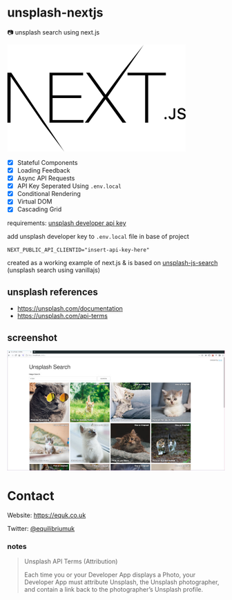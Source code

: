 # unsplash-nextjs

:camera: unsplash search using next.js

![](nextjs-logo.svg)

- [x] Stateful Components
- [x] Loading Feedback
- [x] Async API Requests
- [x] API Key Seperated Using `.env.local`
- [x] Conditional Rendering
- [x] Virtual DOM
- [x] Cascading Grid

requirements: [unsplash developer api key](https://unsplash.com/developers)

add unsplash developer key to `.env.local` file in base of project

    NEXT_PUBLIC_API_CLIENTID="insert-api-key-here"

created as a working example of next.js & is based on [unsplash-js-search
](https://github.com/equk/unsplash-js-search) (unsplash search using vanillajs)

## unsplash references

- https://unsplash.com/documentation
- https://unsplash.com/api-terms

## screenshot

![](screenshot.jpg)

# Contact

Website: https://equk.co.uk

Twitter: [@equilibriumuk](https://twitter.com/equilibriumuk)

### notes

> Unsplash API Terms (Attribution)
>
> Each time you or your Developer App displays a Photo, your Developer App must attribute Unsplash, the Unsplash photographer, and contain a link back to the photographer’s Unsplash profile.